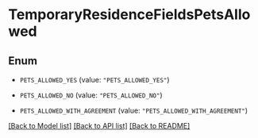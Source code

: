 # TemporaryResidenceFieldsPetsAllowed

## Enum


* `PETS_ALLOWED_YES` (value: `"PETS_ALLOWED_YES"`)

* `PETS_ALLOWED_NO` (value: `"PETS_ALLOWED_NO"`)

* `PETS_ALLOWED_WITH_AGREEMENT` (value: `"PETS_ALLOWED_WITH_AGREEMENT"`)


[[Back to Model list]](../README.md#documentation-for-models) [[Back to API list]](../README.md#documentation-for-api-endpoints) [[Back to README]](../README.md)



